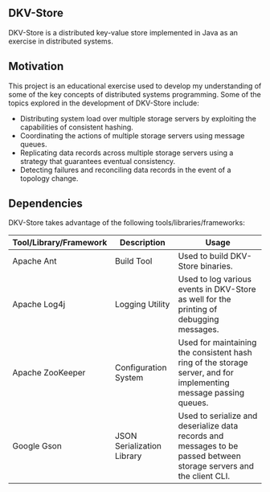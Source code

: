 ## DKV-Store

DKV-Store is a distributed key-value store implemented in Java as an exercise
in distributed systems.

## Motivation

This project is an educational exercise used to develop my understanding of
some of the key concepts of distributed systems programming. Some of the topics
explored in the development of DKV-Store include:

* Distributing system load over multiple storage servers by exploiting the
  capabilities of consistent hashing.
* Coordinating the actions of multiple storage servers using message queues.
* Replicating data records across multiple storage servers using a strategy
  that guarantees eventual consistency.
* Detecting failures and reconciling data records in the event of a topology
  change.

## Dependencies

DKV-Store takes advantage of the following tools/libraries/frameworks:

Tool/Library/Framework | Description | Usage
---------------------- | ----------- | -----
Apache Ant | Build Tool | Used to build DKV-Store binaries.
Apache Log4j | Logging Utility | Used to log various events in DKV-Store as well for the printing of debugging messages.
Apache ZooKeeper | Configuration System | Used for maintaining the consistent hash ring of the storage server, and for implementing message passing queues.
Google Gson | JSON Serialization Library | Used to serialize and deserialize data records and messages to be passed between storage servers and the client CLI.

